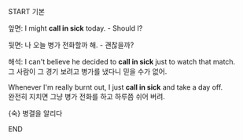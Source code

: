 START
기본

앞면:
I might **call in sick** today. - Should I?

뒷면:
나 오늘 병가 전화할까 해. - 괜찮을까?

해석:
I can't believe he decided to **call in sick** just to watch that match.  
그 사람이 그 경기 보려고 병가를 냈다니 믿을 수가 없어.

Whenever I'm really burnt out, I just **call in sick** and take a day off.  
완전히 지치면 그냥 병가 전화를 하고 하루쯤 쉬어 버려.

{숙} 병결을 알리다
<!--ID: 1743590951014-->
END